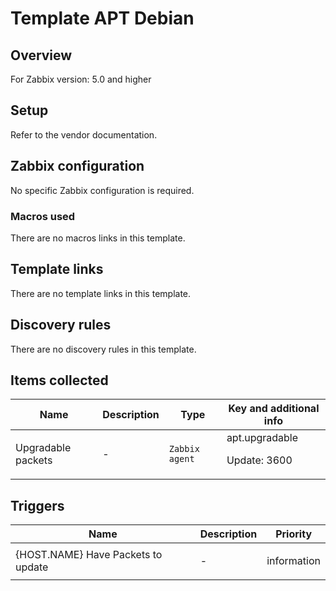 # Template APT Debian

## Overview

For Zabbix version: 5.0 and higher

## Setup

Refer to the vendor documentation.

## Zabbix configuration

No specific Zabbix configuration is required.

### Macros used

There are no macros links in this template.

## Template links

There are no template links in this template.

## Discovery rules

There are no discovery rules in this template.

## Items collected

|Name|Description|Type|Key and additional info|
|----|-----------|----|----|
|Upgradable packets|<p>-</p>|`Zabbix agent`|apt.upgradable<p>Update: 3600</p>|
## Triggers

|Name|Description|Priority|
|----|-----------|----|
|{HOST.NAME} Have Packets to update|<p>-</p>|information|
